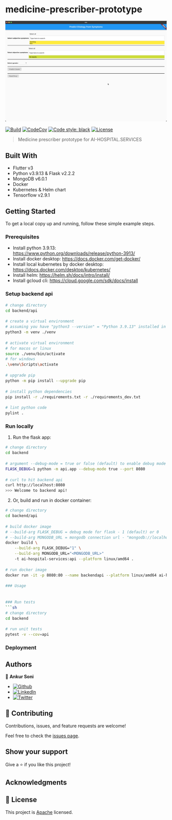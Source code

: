 # medicine-prescriber-prototype

![](media/prototype1-demo-recording-1.gif)

[![Build](https://github.com/ai-hospital-services/medicine-prescriber-prototype/actions/workflows/build.yml/badge.svg)](https://github.com/ai-hospital-services/medicine-prescriber-prototype/actions/workflows/build.yml)
[![CodeCov](https://codecov.io/gh/ai-hospital-services/medicine-prescriber-prototype/branch/main/graph/badge.svg)](https://codecov.io/gh/ai-hospital-services/medicine-prescriber-prototype)
[![Code style: black](https://img.shields.io/badge/code%20style-black-000000.svg)](https://github.com/psf/black)
[![License](https://img.shields.io/github/license/ai-hospital-services/medicine-prescriber-prototype)](/LICENSE)


> Medicine prescriber prototype for AI-HOSPITAL.SERVICES


## Built With

- Flutter v3
- Python v3.9.13 & Flask v2.2.2
- MongoDB v6.0.1
- Docker
- Kubernetes & Helm chart
- Tensorflow v2.9.1


## Getting Started

To get a local copy up and running, follow these simple example steps.

### Prerequisites
- Install python 3.9.13: https://www.python.org/downloads/release/python-3913/
- Install docker desktop: https://docs.docker.com/get-docker/
- Install local kubernetes by docker desktop: https://docs.docker.com/desktop/kubernetes/
- Install helm: https://helm.sh/docs/intro/install/
- Install gcloud cli: https://cloud.google.com/sdk/docs/install

### Setup backend api
```sh
# change directory
cd backend/api

# create a virtual environment
# assuming you have "python3 --version" = "Python 3.9.13" installed in the current terminal session
python3 -m venv ./venv

# activate virtual environment
# for macos or linux
source ./venv/bin/activate
# for windows
.\venv\Scripts\activate

# upgrade pip
python -m pip install --upgrade pip

# install python dependencies
pip install -r ./requirements.txt -r ./requirements_dev.txt

# lint python code
pylint .
```

### Run locally
1. Run the flask app:
```sh
# change directory
cd backend

# argument --debug-mode = true or false (default) to enable debug mode logging
FLASK_DEBUG=1 python -m api.app --debug-mode true --port 8080

# curl to hit backend api
curl http://localhost:8080
>>> Welcome to backend api!
```

2. Or, build and run in docker container:
```sh
# change directory
cd backend/api

# build docker image
# --build-arg FLASK_DEBUG = debug mode for flask - 1 (default) or 0
# --build-arg MONGODB_URL = mongodb connection url - "mongodb://localhost:27017/" (default)
docker build \
	--build-arg FLASK_DEBUG="1" \
	--build-arg MONGODB_URL="<MONGODB_URL>"
	-t ai-hospital-services:api --platform linux/amd64 .

# run docker image
docker run -it -p 8080:80 --name backendapi --platform linux/amd64 ai-hospital-services:api api --debug-mode true --port 80

### Usage


### Run tests
```sh
# change directory
cd backend

# run unit tests
pytest -v --cov=api
```

### Deployment



## Authors

👤 **Ankur Soni**

- [![Github](https://img.shields.io/github/followers/ankursoni?style=social)](https://github.com/ankursoni)
- [![LinkedIn](https://img.shields.io/badge/LinkedIn-0077B5?style=for-the-badge&logo=linkedin&logoColor=white)](https://linkedin.com/in/ankursoniji)
- [![Twitter](https://img.shields.io/twitter/url/https/twitter.com/fold_left.svg?style=social&label=Follow%20%40ankursoniji)](https://twitter.com/ankursoniji)


## 🤝 Contributing

Contributions, issues, and feature requests are welcome!

Feel free to check the [issues page](../../issues/).


## Show your support

Give a ⭐️ if you like this project!


## Acknowledgments



## 📝 License

This project is [Apache](./LICENSE) licensed.
